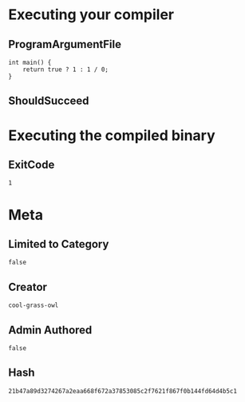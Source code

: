 # Executing your compiler

## ProgramArgumentFile

```
int main() {
    return true ? 1 : 1 / 0;
}
```

## ShouldSucceed

# Executing the compiled binary

## ExitCode

```
1
```

# Meta

## Limited to Category

```
false
```

## Creator

```
cool-grass-owl
```

## Admin Authored

```
false
```

## Hash

```
21b47a89d3274267a2eaa668f672a37853085c2f7621f867f0b144fd64d4b5c1
```
